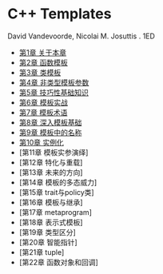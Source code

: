 # C++ Templates

David Vandevoorde, Nicolai M. Josuttis . 1ED

- [第1章 关于本章](chapter1_zh.md)
- [第2章 函数模板](chapter2_zh.md)
- [第3章 类模板](chapter3_zh.md)
- [第4章 非类型模板参数](chapter4_zh.md)
- [第5章 技巧性基础知识](chapter5_zh.md)
- [第6章 模板实战](chapter6_zh.md)
- [第7章 模板术语](chapter7_zh.md)
- [第8章 深入模板基础](chapter8_zh.md)
- [第9章 模板中的名称](chapter9_zh.md)
- [第10章 实例化](chapter10_zh.md)
- [第11章 模板实参演绎]
- [第12章 特化与重载]
- [第13章 未来的方向]
- [第14章 模板的多态威力]
- [第15章 trait与policy类]
- [第16章 模板与继承]
- [第17章 metaprogram]
- [第18章 表示式模板]
- [第19章 类型区分]
- [第20章 智能指针]
- [第21章 tuple]
- [第22章 函数对象和回调]
